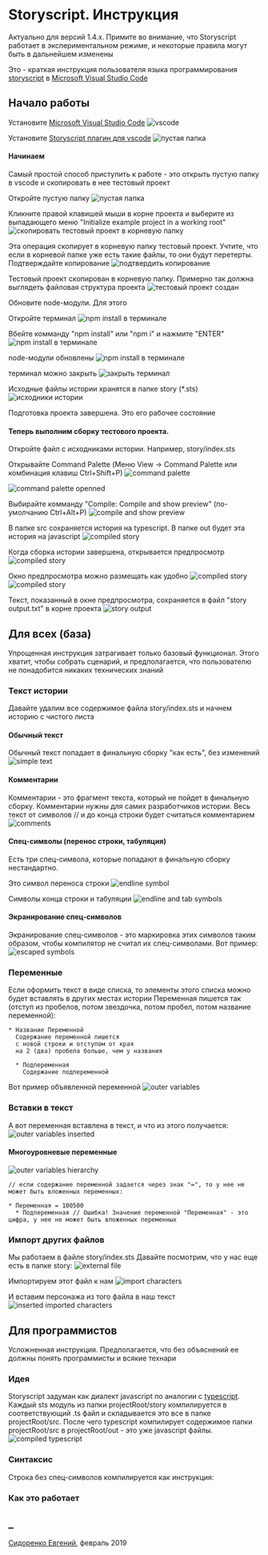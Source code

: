 # Storyscript. Инструкция
Актуально для версий 1.4.x. Примите во внимание, что Storyscript работает в экспериментальном режиме, и некоторые правила могут быть в дальнейшем изменены

Это - краткая инструкция пользователя языка программирования [storyscript](https://github.com/freewebtime/storyscript) в [Microsoft Visual Studio Code](https://code.visualstudio.com/)

## Начало работы
Установите [Microsoft Visual Studio Code](https://code.visualstudio.com/)
![vscode](https://raw.githubusercontent.com/freewebtime/storyscriptOrigins/master/resources/vscode_new.png)

Установите [Storyscript плагин для vscode](https://marketplace.visualstudio.com/items?itemName=jackstorytailor.storyscript-vscode)
![пустая папка](https://raw.githubusercontent.com/freewebtime/storyscriptOrigins/master/resources/install_extension.png)

#### Начинаем

Самый простой способ приступить к работе - это открыть пустую папку в vscode и скопировать в нее тестовый проект

Откройте пустую папку
![пустая папка](https://raw.githubusercontent.com/freewebtime/storyscriptOrigins/master/resources/vscode_empty.png)

Кликните правой клавишей мыши в корне проекта и выберите из выпадающего меню "Initialize example project in a working root"
![скопировать тестовый проект в корневую папку](https://raw.githubusercontent.com/freewebtime/storyscriptOrigins/master/resources/init_example_project.png)

Эта операция скопирует в корневую папку тестовый проект. Учтите, что если в корневой папке уже есть такие файлы, то они будут перетерты. Подтверждайте копирование
![подтвердить копирование](https://raw.githubusercontent.com/freewebtime/storyscriptOrigins/master/resources/confirm_init_example_project.png)

Тестовый проект скопирован в корневую папку. Примерно так должна выглядеть файловая структура проекта
![тестовый проект создан](https://raw.githubusercontent.com/freewebtime/storyscriptOrigins/master/resources/example_project_created.png)

Обновите node-модули. Для этого

Откройте терминал
![npm install в терминале](https://raw.githubusercontent.com/freewebtime/storyscriptOrigins/master/resources/open_terminal.png)

Вбейте комманду "npm install" или "npm i" и нажмите "ENTER"
![npm install в терминале](https://raw.githubusercontent.com/freewebtime/storyscriptOrigins/master/resources/npm_install.png)

node-модули обновлены
![npm install в терминале](https://raw.githubusercontent.com/freewebtime/storyscriptOrigins/master/resources/node_modules_created.png)

терминал можно закрыть
![закрыть терминал](https://raw.githubusercontent.com/freewebtime/storyscriptOrigins/master/resources/close_terminal.png)


Исходные файлы истории хранятся в папке story (*.sts)
![исходники истории](https://raw.githubusercontent.com/freewebtime/storyscriptOrigins/master/resources/story_source_files.png)

Подготовка проекта завершена. Это его рабочее состояние

#### Теперь выполним сборку тестового проекта. 
Откройте файл с исходниками истории. Например, story/index.sts

Открывайте Command Palette (Меню View -> Command Palette или комбинация клавиш Ctrl+Shift+P) 
![command palette](https://raw.githubusercontent.com/freewebtime/storyscriptOrigins/master/resources/command_palette.png)

![command palette openned](https://raw.githubusercontent.com/freewebtime/storyscriptOrigins/master/resources/command_palette_openned.png)

Выбирайте комманду "Compile: Compile and show preview" (по-умолчанию Ctrl+Alt+P)
![compile and show preview](https://raw.githubusercontent.com/freewebtime/storyscriptOrigins/master/resources/compile_and_show_preview.png)

В папке src сохраняется история на typescript. В папке out будет эта история на javascript
![compiled story](https://raw.githubusercontent.com/freewebtime/storyscriptOrigins/master/resources/compiled_story.png)

Когда сборка истории завершена, открывается предпросмотр
![compiled story](https://raw.githubusercontent.com/freewebtime/storyscriptOrigins/master/resources/preview_story.png)

Окно предпросмотра можно размещать как удобно
![compiled story](https://raw.githubusercontent.com/freewebtime/storyscriptOrigins/master/resources/layout_2.png)
![compiled story](https://raw.githubusercontent.com/freewebtime/storyscriptOrigins/master/resources/layout_3.png)

Текст, показанный в окне предпросмотра, сохраняется в файл "story output.txt" в корне проекта
![story output](https://raw.githubusercontent.com/freewebtime/storyscriptOrigins/master/resources/story_output.png)


## Для всех (база)
Упрощенная инструкция затрагивает только базовый функционал.
Этого хватит, чтобы собрать сценарий, и предполагается, что пользователю не понадобится никаких технических знаний

### Текст истории

Давайте удалим все содержимое файла story/index.sts и начнем историю с чистого листа


#### Обычный текст
Обычный текст попадает в финальную сборку "как есть", без изменений
![simple text](https://raw.githubusercontent.com/freewebtime/storyscriptOrigins/master/resources/simple_text.png)

#### Комментарии
Комментарии - это фрагмент текста, который не пойдет в финальную сборку. Комментарии нужны для самих разработчиков истории. Весь текст от символов // и до конца строки будет считаться комментарием
![comments](https://raw.githubusercontent.com/freewebtime/storyscriptOrigins/master/resources/comments.png)

#### Спец-символы (перенос строки, табуляция)
Есть три спец-символа, которые попадают в финальную сборку нестандартно. 

Это символ переноса строки
![endline symbol](https://raw.githubusercontent.com/freewebtime/storyscriptOrigins/master/resources/endline_symbol.png)

Символы конца строки и табуляции
![endline and tab symbols](https://raw.githubusercontent.com/freewebtime/storyscriptOrigins/master/resources/endline_and_tab.png)

#### Экранирование спец-символов
Экранирование спец-символов - это маркировка этих символов таким образом, чтобы компилятор не считал их спец-символами. Вот пример:
![escaped symbols](https://raw.githubusercontent.com/freewebtime/storyscriptOrigins/master/resources/escaped_symbols.png)

### Переменные
Если оформить текст в виде списка, то элементы этого списка можно будет вставлять в других местах истории
Переменная пишется так (отступ из пробелов, потом звездочка, потом пробел, потом название переменной):

	* Название Переменной
	  Содержание переменной пишется
	  с новой строки и отступом от края 
	  на 2 (два) пробела больше, чем у названия
	  
	  * Подпеременная
	    Содержание подпеременной

Вот пример объявленной переменной
![outer variables](https://raw.githubusercontent.com/freewebtime/storyscriptOrigins/master/resources/outer_variable.png)


### Вставки в текст
А вот переменная вставлена в текст, и что из этого получается:
![outer variables inserted](https://raw.githubusercontent.com/freewebtime/storyscriptOrigins/master/resources/outer_variable_inserted.png)

#### Многоуровневые переменные
![outer variables hierarchy](https://raw.githubusercontent.com/freewebtime/storyscriptOrigins/master/resources/outer_variables_hierarchy.png)

	// если содержание переменной задается через знак "=", то у нее не может быть вложенных переменных:
	
	* Переменная = 100500
	  * Подпеременная // Ошибка! Значение переменной "Переменная" - это цифра, у нее не может быть вложенных переменных

### Импорт других файлов
Мы работаем в файле story/index.sts
Давайте посмотрим, что у нас еще есть в папке story:
![external file](https://raw.githubusercontent.com/freewebtime/storyscriptOrigins/master/resources/external_file.png)

Импортируем этот файл к нам
![import characters](https://raw.githubusercontent.com/freewebtime/storyscriptOrigins/master/resources/import_characters.png)

И вставим персонажа из того файла в наш текст
![inserted imported characters](https://raw.githubusercontent.com/freewebtime/storyscriptOrigins/master/resources/inserted_imported_character.png)


## Для программистов
Усложненная инструкция. Предполагается, что без объяснений ее должны понять программисты и всякие технари

### Идея
Storyscript задуман как диалект javascript по аналогии с [typescript](https://www.typescriptlang.org/).
Каждый sts модуль из папки projectRoot/story компилируется в соответствующий .ts файл и складывается это все в папке projectRoot/src. После чего typescript компилирует содержимое папки projectRoot/src в projectRoot/out - это уже javascript файлы. 
![compiled typescript](https://raw.githubusercontent.com/freewebtime/storyscriptOrigins/master/resources/storyscript_compiled_to_typescript.png)


### Синтаксис
Строка без спец-символов компилируется как инструкция:
	
	
	

### Как это работает 

## _
[Сидоренко Евгений](https://www.facebook.com/evgeny.sydorenko), февраль 2019
